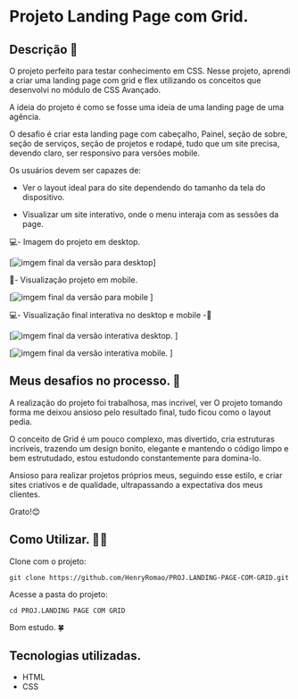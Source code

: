 # Projeto Landing Page com Grid.

## Descrição 📝
O projeto perfeito para testar conhecimento em CSS. Nesse projeto, aprendi a criar uma landing page com grid e flex utilizando os conceitos que desenvolvi no módulo de CSS Avançado. 

A ideia do projeto é como se fosse uma ideia de uma landing page de uma agência. 

O desafio é criar esta landing page com cabeçalho, Painel, seção de sobre, seção de serviços, seção de projetos e rodapé, tudo que um site precisa, devendo claro, ser responsivo para versões mobile. 

Os usuários devem ser capazes de:

- Ver o layout ideal para do site dependendo do tamanho da tela do dispositivo.

- Visualizar um site interativo, onde o menu interaja com as sessões da page.

💻- Imagem do projeto em desktop.

[<img src="./Src/Img-Design/Landing-Page-desktop.gif" alt="imgem final da versão para desktop">]

📱- Visualização projeto em mobile.

[<img src="./Src/Img-Design/Mobile-Versão.gif" alt="imgem final da versão para mobile">
]

💻- Visualização final interativa no desktop e mobile -📱

[<img src="./Src/Img-Design/Landing-Page-Interativa.gif" alt="imgem final da versão interativa desktop.">
]

[<img src="./Src/Img-Design/Mobile-Versão-Interativa.gif" alt="imgem final da versão interativa mobile.">
]

## Meus desafios no processo. 🤯
A realização do projeto foi trabalhosa, mas incrivel, ver O projeto tomando forma me deixou ansioso pelo resultado final, tudo ficou como o layout pedia.

O conceito de Grid é um pouco complexo, mas divertido, cria estruturas incríveis, trazendo um design bonito, elegante e mantendo o código limpo e bem estrutudado, estou estudondo constantemente para domina-lo.     

Ansioso para realizar projetos próprios meus, seguindo esse estilo, e criar sites criativos e de qualidade, ultrapassando a expectativa dos meus clientes. 

Grato!😊

## Como Utilizar. 👨‍💻

Clone com o projeto:
```
git clone https://github.com/HenryRomao/PROJ.LANDING-PAGE-COM-GRID.git
```

Acesse a pasta do projeto:
```
cd PROJ.LANDING PAGE COM GRID
```

Bom estudo. 🍀

## Tecnologias utilizadas. 
- HTML
- CSS
